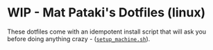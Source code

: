 # WIP - Mat Pataki's Dotfiles (linux)

These dotfiles come with an idempotent install script that will ask you before doing anything crazy - ([`setup_machine.sh`](https://github.com/mpataki/config_files/blob/master/setup_machine.sh)).

